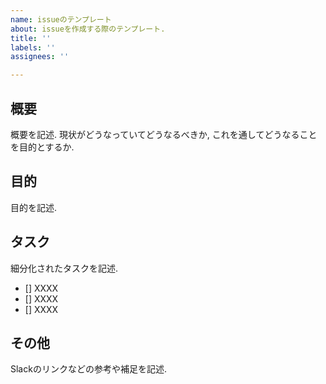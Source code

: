 ```yaml
---
name: issueのテンプレート
about: issueを作成する際のテンプレート.
title: ''
labels: ''
assignees: ''

---
```


## 概要
概要を記述. 現状がどうなっていてどうなるべきか, これを通してどうなることを目的とするか.

## 目的
目的を記述.

## タスク
細分化されたタスクを記述.
- [] XXXX
- [] XXXX
- [] XXXX

## その他
Slackのリンクなどの参考や補足を記述.
